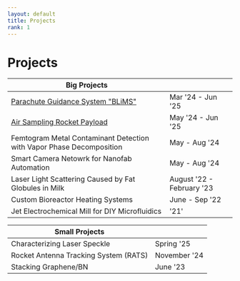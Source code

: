 ```yaml
---
layout: default
title: Projects
rank: 1
---
```


# Projects

| Big Projects    |  |
| -------- | ------- |
| [Parachute Guidance System "BLiMS"](/projects/blims/blims.html) | Mar '24 - Jun '25 |
| [Air Sampling Rocket Payload](/projects/payload_2025/payload_2025.html) | May '24 - Jun '25 |
| Femtogram Metal Contaminant Detection with Vapor Phase Decomposition | May - Aug '24 |
| Smart Camera Netowrk for Nanofab Automation| May - Aug '24 |
| Laser Light Scattering Caused by Fat Globules in Milk | August '22 - February '23 |
| Custom Bioreactor Heating Systems | June - Sep '22 |
| Jet Electrochemical Mill for DIY Microfluidics | '21' |



| Small Projects    |  |
| -------- | ------- |
| Characterizing Laser Speckle | Spring '25 |
| Rocket Antenna Tracking System (RATS) | November '24 |
| Stacking Graphene/BN | June '23 |